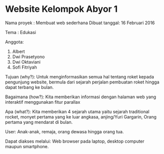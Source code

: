 # Website Kelompok Abyor 1

Nama proyek   : Membuat web sederhana
Dibuat tanggal: 16 Februari 2016

Tema : Edukasi

Anggota:
1. Albert
2. Dwi Prasetyono
3. Dwi Oktaviani
4. Sofi Fitriyah

Tujuan (why?):
Untuk menginformasikan semua hal tentang roket kepada pengunjung website, bermula dari sejarah perjalan pembuatan roket hingga dapat terbang ke bulan.

Bagaimana (how?):
Kita memberikan informasi dengan halaman web yang interaktif menggunakan fitur parallax

Apa (what?):
Kita memberikan 4 sejarah utama yaitu sejarah traditional rocket, monyet pertama yang ke luar angkasa, anjing/Yuri Gargarin, Orang pertama yang mendarat di bulan.

User: Anak-anak, remaja, orang dewasa hingga orang tua.

Dapat diakses melalui: Web browser pada laptop, desktop computer maupun smartphone.
